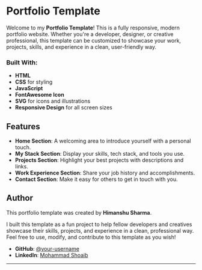 # Portfolio Template

Welcome to my **Portfolio Template**! This is a fully responsive, modern portfolio website. Whether you're a developer, designer, or creative professional, this template can be customized to showcase your work, projects, skills, and experience in a clean, user-friendly way.

### Built With:
- **HTML**
- **CSS** for styling
- **JavaScript**
- **FontAwesome Icon**
- **SVG** for icons and illustrations
- **Responsive Design** for all screen sizes

## Features
- **Home Section**: A welcoming area to introduce yourself with a personal touch.
- **My Stack Section**: Display your skills, tech stack, and tools you use.
- **Projects Section**: Highlight your best projects with descriptions and links.
- **Work Experience Section**: Share your job history and accomplishments.
- **Contact Section**: Make it easy for others to get in touch with you.

## Author

This portfolio template was created by **Himanshu Sharma**. 

I built this template as a fun project to help fellow developers and creatives showcase their skills, projects, and experience in a clean, professional way. Feel free to use, modify, and contribute to this template as you wish!

- **GitHub**: [@your-username](https://github.com/hsbhatra)
- **LinkedIn**: [Mohammad Shoaib](https://www.linkedin.com/in/himanshu-sharma-243b20205)

---


